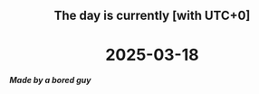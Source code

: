 <h2 align=center>The day is currently [with UTC+0]</h2>
<h1 align=center><!--TIME BEGIN-->2025-03-18<!--TIME END--></h1>
<h5>Made by a bored guy</h5>
